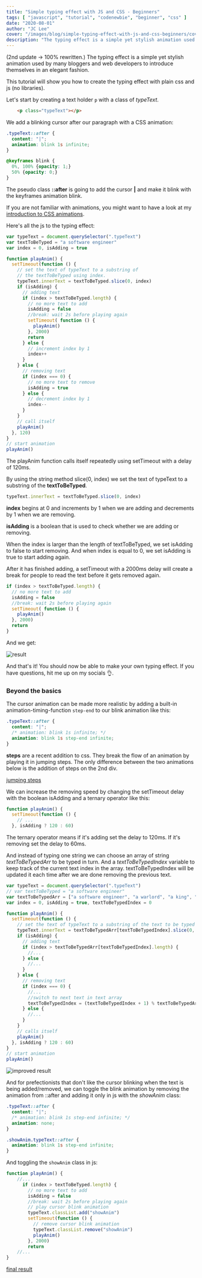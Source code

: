 ```yaml
---
title: "Simple typing effect with JS and CSS - Beginners"
tags: [ "javascript", "tutorial", "codenewbie", "beginner", "css" ]
date: "2020-08-01"
author: "JC Lee"
cover: "/images/blog/simple-typing-effect-with-js-and-css-beginners/cover-1.png"
description: "The typing effect is a simple yet stylish animation used by many bloggers and web developers to introduce themselves in an elegant fashion. This tutorial will show you how to create the typing effect with plain css and js (no libraries)."
---
```


(2nd update -> 100% rewritten.)
The typing effect is a simple yet stylish animation used by many bloggers and web developers to introduce themselves in an elegant fashion.

This tutorial will show you how to create the typing effect with plain css and js (no libraries).

Let's start by creating a text holder `p` with a class of *typeText*.

```html
    <p class="typeText"></p>
```

We add a blinking cursor after our paragraph with a CSS animation:

```css
.typeText::after {
  content: "|";
  animation: blink 1s infinite;
}

@keyframes blink {
  0%, 100% {opacity: 1;}
  50% {opacity: 0;}
}
```

The pseudo class **::after** is going to add the cursor **|** and make it blink with the keyframes animation blink.

If you are not familiar with animations, you might want to have a look at my [introduction to CSS animations](/posts/introduction-to-scroll-animations-with-intersection-observer).

Here's all the js to the typing effect:

```js
var typeText = document.querySelector(".typeText")
var textToBeTyped = "a software engineer"
var index = 0, isAdding = true

function playAnim() {
  setTimeout(function () {
    // set the text of typeText to a substring of
    // the textToBeTyped using index.
    typeText.innerText = textToBeTyped.slice(0, index)
    if (isAdding) {
      // adding text
      if (index > textToBeTyped.length) {
        // no more text to add
        isAdding = false
        //break: wait 2s before playing again
        setTimeout( function () {
          playAnim()
        }, 2000)
        return
      } else {
        // increment index by 1
        index++
      }
    } else {
      // removing text
      if (index === 0) {
        // no more text to remove
        isAdding = true
      } else {
        // decrement index by 1
        index--
      }
    }
    // call itself
    playAnim()
  }, 120)
}
// start animation
playAnim()
```

The playAnim function calls itself repeatedly using setTimeout with a delay of 120ms.

By using the string method slice(0, index) we set the text of typeText to a substring of the **textToBeTyped**.

```js
typeText.innerText = textToBeTyped.slice(0, index)
```

**index** begins at 0 and increments by 1 when we are adding and decrements by 1 when we are removing.

**isAdding** is a boolean that is used to check whether we are adding or removing.

When the index is larger than the length of textToBeTyped, we set isAdding to false to start removing. And when index is equal to 0, we set isAdding is true to start adding again.

After it has finished adding, a setTimeout with a 2000ms delay will create a break for people to read the text before it gets removed again.

```js
if (index > textToBeTyped.length) {
  // no more text to add
  isAdding = false
  //break: wait 2s before playing again
  setTimeout( function () {
    playAnim()
  }, 2000)
  return
}
```

And we get:

![result](https://codepen.io/ljc-dev/pen/oNYoyrW?editors=0100)

And that's it! You should now be able to make your own typing effect. If you have questions, hit me up on my socials 👌. 

### Beyond the basics

The cursor animation can be made more realistic by adding a built-in animation-timing-function `step-end` to our blink animation like this:

```css
.typeText::after {
  content: "|";
  /* animation: blink 1s infinite; */
  animation: blink 1s step-end infinite;
}
```

**steps** are a recent addition to css. They break the flow of an animation by playing it in jumping steps. The only difference between the two animations below is the addition of steps on the 2nd div.

[jumping steps](https://codepen.io/ljc-dev/pen/xxRpwbE?editors=1100)

We can increase the removing speed by changing the setTimeout delay with the boolean isAdding and a ternary operator like this:

```js
function playAnim() {
  setTimeout(function () {
    // ...
  }, isAdding ? 120 : 60)
```

The ternary operator means if it's adding set the delay to 120ms. If it's removing set the delay to 60ms.

And instead of typing one string we can choose an array of string *textToBeTypedArr* to be typed in turn. And a *textToBeTypedIndex* variable to keep track of the current text index in the array. textToBeTypedIndex will be updated it each time after we are done removing the previous text.

```js
var typeText = document.querySelector(".typeText")
// var textToBeTyped = "a software engineer"
var textToBeTypedArr = ["a software engineer", "a warlord", "a king", "a peasant"]
var index = 0, isAdding = true, textToBeTypedIndex = 0

function playAnim() {
  setTimeout(function () {
    // set the text of typeText to a substring of the text to be typed using index.
    typeText.innerText = textToBeTypedArr[textToBeTypedIndex].slice(0, index)
    if (isAdding) {
      // adding text
      if (index > textToBeTypedArr[textToBeTypedIndex].length) {
        //...
      } else {
        //...
      }
    } else {
      // removing text
      if (index === 0) {
        //...
        //switch to next text in text array
        textToBeTypedIndex = (textToBeTypedIndex + 1) % textToBeTypedArr.length
      } else {
        //...
      }
    }
    // calls itself
    playAnim()
  }, isAdding ? 120 : 60)
}
// start animation
playAnim()
```

![improved result](https://codepen.io/ljc-dev/pen/rNWYrax?editors=0010)

And for prefectionists that don't like the cursor blinking when the text is being added/removed, we can toggle the blink animation by removing the animation from ::after and adding it only in js with the *showAnim* class:

```css
.typeText::after {
  content: "|";
  /* animation: blink 1s step-end infinite; */
  animation: none;
}

.showAnim.typeText::after {
  animation: blink 1s step-end infinite;
}
```

And toggling the `showAnim` class in js:

```js
function playAnim() {
    //...
      if (index > textToBeTyped.length) {
        // no more text to add
        isAdding = false
        //break: wait 2s before playing again
        // play cursor blink animation
        typeText.classList.add("showAnim")
        setTimeout(function () {
          // remove cursor blink animation
          typeText.classList.remove("showAnim")
          playAnim()
        }, 2000)
        return
    //...
}
```

[final result](https://codepen.io/ljc-dev/pen/jOVYPQX?editors=1000)